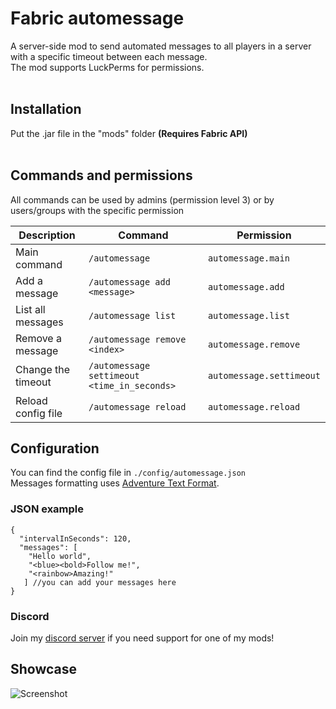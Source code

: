 # Fabric automessage

A server-side mod to send automated messages to all players in a server with a specific timeout between each message.
<br>The mod supports LuckPerms for permissions.
<br><br>
## Installation
Put the .jar file in the "mods" folder
**(Requires Fabric API)**
<br><br>

## Commands and permissions
All commands can be used by admins (permission level 3) or by users/groups with the specific permission


| Description        | Command                                     | Permission               | 
|--------------------|---------------------------------------------|--------------------------|
| Main command       | `/automessage`                              | `automessage.main`       |
| Add a message      | `/automessage add <message>`                | `automessage.add`        |
| List all messages  | `/automessage list`                         | `automessage.list`       |
| Remove a message   | `/automessage remove <index> `              | `automessage.remove`     |
| Change the timeout | `/automessage settimeout <time_in_seconds>` | `automessage.settimeout` |
| Reload config file | `/automessage reload`                       | `automessage.reload`     |


## Configuration
You can find the config file in `./config/automessage.json`
<br>Messages formatting uses [Adventure Text Format](https://docs.advntr.dev/minimessage/format.html).

### JSON example
```json5
{
  "intervalInSeconds": 120,
  "messages": [
    "Hello world",
    "<blue><bold>Follow me!",
    "<rainbow>Amazing!"
   ] //you can add your messages here
}
```

### Discord
Join my [discord server](https://discord.gg/tExFemXyJS) if you need support for one of my mods!

## Showcase
![Screenshot](https://i.imgur.com/eZftQI4.png)
